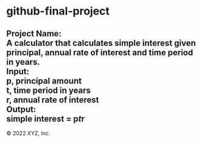 # github-final-project
**Project Name:**<br>
A calculator that calculates simple interest given principal, annual rate of interest and time period in years. 
<br>**Input:**<br>
   p, principal amount<br>
   t, time period in years<br>
   r, annual rate of interest
<br>**Output:** <br>
   simple interest = p*t*r
 ---

© 2022 XYZ, Inc.
